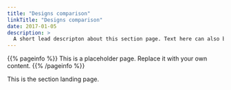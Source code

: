 ```yaml
---
title: "Designs comparison"
linkTitle: "Designs comparison"
date: 2017-01-05
description: >
  A short lead descripton about this section page. Text here can also be **bold** or _italic_ and can even be split over multiple paragraphs.
---
```


{{% pageinfo %}}
This is a placeholder page. Replace it with your own content.
{{% /pageinfo %}}


This is the section landing page.

